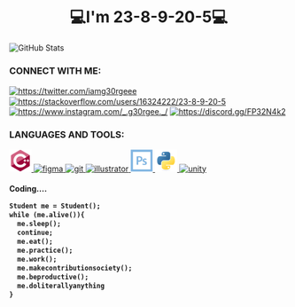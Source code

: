 <h1 align="center">💻I'm 23-8-9-20-5💻</h1>


![GitHub Stats](https://github-readme-stats.vercel.app/api?username=23-8-9-20-5&theme=midnight-purple)

<h3 align="left">CONNECT WITH ME:</h3>
<p align="left">
<a href="https://twitter.com/iamg30rgeee" target="blank"><img align="center" src="https://raw.githubusercontent.com/rahuldkjain/github-profile-readme-generator/master/src/images/icons/Social/twitter.svg" alt="https://twitter.com/iamg30rgeee" height="30" width="40" /></a>
<a href="https://stackoverflow.com/users/16324222/23-8-9-20-5" target="blank"><img align="center" src="https://raw.githubusercontent.com/rahuldkjain/github-profile-readme-generator/master/src/images/icons/Social/stack-overflow.svg" alt="https://stackoverflow.com/users/16324222/23-8-9-20-5" height="30" width="40" /></a>
<a href="https://instagram.com/_.g30rgee._" target="blank"><img align="center" src="https://raw.githubusercontent.com/rahuldkjain/github-profile-readme-generator/master/src/images/icons/Social/instagram.svg" alt="https://www.instagram.com/_.g30rgee._/" height="30" width="40" /></a>
<a href="https://discord.gg/https://discord.gg/FP32N4k2" target="blank"><img align="center" src="https://raw.githubusercontent.com/rahuldkjain/github-profile-readme-generator/master/src/images/icons/Social/discord.svg" alt="https://discord.gg/FP32N4k2" height="30" width="40" /></a>
</p>

<h3 align="left">LANGUAGES AND TOOLS:</h3>
<p align="left"> <a href="https://www.w3schools.com/cpp/" target="_blank" rel="noreferrer"> <img src="https://raw.githubusercontent.com/devicons/devicon/master/icons/cplusplus/cplusplus-original.svg" alt="cplusplus" width="40" height="40"/> </a> <a href="https://www.figma.com/" target="_blank" rel="noreferrer"> <img src="https://www.vectorlogo.zone/logos/figma/figma-icon.svg" alt="figma" width="40" height="40"/> </a> <a href="https://git-scm.com/" target="_blank" rel="noreferrer"> <img src="https://www.vectorlogo.zone/logos/git-scm/git-scm-icon.svg" alt="git" width="40" height="40"/> </a> <a href="https://www.adobe.com/in/products/illustrator.html" target="_blank" rel="noreferrer"> <img src="https://www.vectorlogo.zone/logos/adobe_illustrator/adobe_illustrator-icon.svg" alt="illustrator" width="40" height="40"/> </a> <a href="https://www.photoshop.com/en" target="_blank" rel="noreferrer"> <img src="https://raw.githubusercontent.com/devicons/devicon/master/icons/photoshop/photoshop-line.svg" alt="photoshop" width="40" height="40"/> </a> <a href="https://www.python.org" target="_blank" rel="noreferrer"> <img src="https://raw.githubusercontent.com/devicons/devicon/master/icons/python/python-original.svg" alt="python" width="40" height="40"/> </a> <a href="https://unity.com/" target="_blank" rel="noreferrer"> <img src="https://www.vectorlogo.zone/logos/unity3d/unity3d-icon.svg" alt="unity" width="40" height="40"/> </a> </p>

<h4 align="left" backgroundcolor="blue"> Coding....
  
  
    Student me = Student();
    while (me.alive()){
      me.sleep();
      continue;
      me.eat();
      me.practice();
      me.work();
      me.makecontributionsociety();
      me.beproductive();
      me.doliterallyanything
    } 




